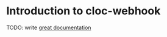 # Introduction to cloc-webhook

TODO: write [great documentation](http://jacobian.org/writing/what-to-write/)
